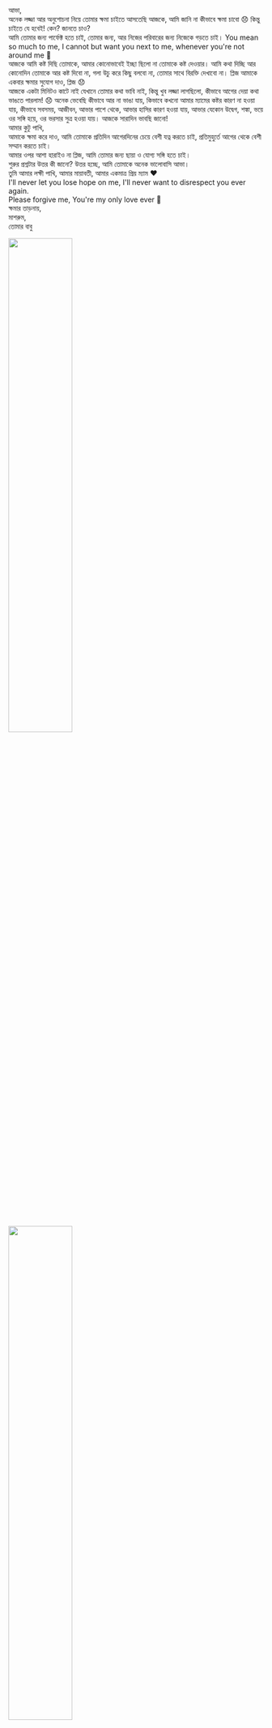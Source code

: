 <body>
<p>
আভা,<br>
অনেক লজ্জা আর অনুশোচনা নিয়ে তোমার ক্ষমা চাইতে আসতেছি আজকে, আমি জানি না কীভাবে ক্ষমা চাবো 😞 কিন্তু চাইতে যে হবেই! কেন? জানতে চাও?<br>
আমি তোমার জন্য পার্ফেক্ট হতে চাই, তোমার জন্য, আর নিজের পরিবারের জন্য নিজেকে গড়তে চাই। You mean so much to me, I cannot but want you next to me, whenever you're not around me 🥺<br>
আজকে আমি কষ্ট দিছি তোমাকে, আমার কোনোভাবেই ইচ্ছা ছিলো না তোমাকে কষ্ট দেওয়ার। আমি কথা দিচ্ছি আর কোনোদিন তোমাকে আর কষ্ট দিবো না, গলা উচু করে কিছু বলবো না, তোমার সাথে বিরক্তি দেখাবো না। প্লিজ আমাকে একবার ক্ষমার সুযোগ দাও, প্লিজ 😞 <br>
আজকে একটা মিনিটও কাটে নাই যেখানে তোমার কথা ভাবি নাই, কিন্তু খুব লজ্জা লাগছিলো, কীভাবে আগের দেয়া কথা ভাঙতে পারলাম! 😞 অনেক ভেবেছি কীভাবে আর না ভাঙা যায়, কিভাবে কখনো আমার ম্যামের কষ্টর কারণ না হওয়া যায়, কীভাবে সবসময়, আজীবন, আভার পাশে থেকে, আভার হাসির কারণ হওয়া যায়, আভার যেকোন উদ্বেগ, শঙ্কা, ভয়ে ওর সঙ্গি হয়ে, ওর ভরসার সুত্র হওয়া যায়। আজকে সারাদিন ভাবছি জানো!<br>
আমার কুটু পাখি,<br>
আমাকে ক্ষমা করে দাও, আমি তোমাকে প্রতিদিন আগেরদিনের চেয়ে বেশী যত্ন করতে চাই, প্রতিমুহুর্তে আগের থেকে বেশী সম্মান করতে চাই।<br>
আমার ওপর আশা হারাইও না প্লিজ, আমি তোমার জন্য ছায়া ও যোগ্য সঙ্গি হতে চাই।<br>
শুরুর প্রশ্নটার উত্তর কী জানো? উত্তর হচ্ছে, আমি তোমাকে অনেক ভালোবাসি আভা।<br>
তুমি আমার লক্ষী পাখি, আমার মায়াবতী, আমার একমাত্র প্রিয় ম্যাম ❤️<br>
I'll never let you lose hope on me, I'll never want to disrespect you ever again. <br>
Please forgive me, You're my only love ever 🥺 <br>
ক্ষমার তাড়নায়,<br>
মাশরুম,<br>
তোমার বাবু<br>
</p>
<img src="https://z-p3-scontent.fcla2-1.fna.fbcdn.net/v/t1.15752-9/449874903_1203829337440223_5828703215511020939_n.png?_nc_cat=104&ccb=1-7&_nc_sid=9f807c&_nc_eui2=AeHXbaI6WEqFY-Rnxm1ToFns7JuI9C1gOgzsm4j0LWA6DAFF8VSlJNuiPyrXR7tCLa6nwSrPCPq0e_jlYKA0l3Pz&_nc_ohc=R0-sIWT9fc8Q7kNvgGKTne5&_nc_ht=z-p3-scontent.fcla2-1.fna&oh=03_Q7cD1QEylHACMb0hqInyagq7aAOCx_zyOeF8rWdZJwc1yskENQ&oe=66BE4549" style="width: 50%;">
<img src="https://z-p3-scontent.fcla2-2.fna.fbcdn.net/v/t1.15752-9/451390846_847617033476337_2123252798115010123_n.png?_nc_cat=102&ccb=1-7&_nc_sid=9f807c&_nc_eui2=AeEPB5U6RmWI9vssuFIVmjHRSWCsaiD3iXtJYKxqIPeJe4YMrOa5LmAFOC65juD1EpVd_gzpb_UOhv9jjkWz1drD&_nc_ohc=UzXbZnBzhNwQ7kNvgHNBUiM&_nc_ht=z-p3-scontent.fcla2-2.fna&oh=03_Q7cD1QFJci-FbcXHonKy3fcEwxswvTMvPPiz_SQX49HdtZpQqw&oe=66BE49E5" style="width: 50%;">
</body>
